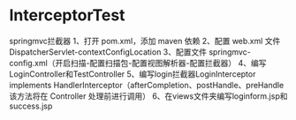 # InterceptorTest
springmvc拦截器
1、打开 pom.xml，添加 maven 依赖
2、配置 web.xml 文件DispatcherServlet-contextConfigLocation
3、配置文件 springmvc-config.xml（开启扫描-配置扫描包-配置视图解析器-配置拦截器）
4、编写 LoginController和TestController
5、编写login拦截器LoginInterceptor implements HandlerInterceptor（afterCompletion、postHandle、preHandle该方法将在 Controller 处理前进行调用）
6、在views文件夹编写loginform.jsp和success.jsp
